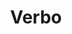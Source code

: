 ---
title: "Verbo"
description: "Domine Qualquer Idioma com IA: O Coach Moderno para Gramática e Pronúncia"
main:
  id: 3
  content: |
    Verbo é o coach de aprendizado de idiomas da próxima geração. Alimentado pela Gemini AI, ele foi construído para resolver as partes mais difíceis da fluência: a gramática precisa e a pronúncia natural. Com uma arquitetura moderna e multiplataforma, o Verbo oferece uma experiência personalizada e conversacional disponível para iOS, Android e Web, tornando a maestria do idioma verdadeiramente acessível.
  imgCard: "@/images/verbo_app_card.jpg"
  imgMain: "@/images/verbo_app_main.jpg"
  imgAlt: "Ilustração da interface de chat de idiomas Verbo AI"
tabs:
  - id: "tabs-with-card-item-1"
    dataTab: "#tabs-with-card-1"
    title: "Visão Geral"
  - id: "tabs-with-card-item-2"
    dataTab: "#tabs-with-card-2"
    title: "Recursos de Coaching"
  - id: "tabs-with-card-item-3"
    dataTab: "#tabs-with-card-3"
    title: "Tecnologia e Monetização"
longDescription:
  title: "De Erros de Partícula à Fluência Perfeita"
  subTitle: |
    Verbo não é apenas mais um aplicativo de vocabulário; é um parceiro inteligente focado em profundidade, não em quantidade. Nosso coach usa a Gemini Live API para conversação em tempo real, detectando instantaneamente erros em estruturas complexas como partículas coreanas e acentuação tônica japonesa. Seja digitando ou falando, Verbo fornece o feedback direcionado necessário para superar erros de iniciante e falar com confiança nativa.
  btnTitle: "Inicie Sua Sessão de Coaching Gratuita"
  btnURL: "/cadastro"
descriptionList:
  - title: "Domínio da Gramática em Contexto"
    subTitle: "Receba explicações instantâneas e detalhadas para cada erro, ajudando você a entender o 'porquê' da correção em vez de apenas memorizar a solução."
  - title: "Feedback de Pronúncia ao Vivo"
    subTitle: "Use o Modo de Voz Live opcional para praticar a fala. A IA analisa seu áudio e fornece dicas precisas sobre nuances fonéticas e entonação."
  - title: "Sistema de Revisão Adaptativo (Pro)"
    subTitle: "O Verbo gera automaticamente questionários direcionados com base em seus erros passados, garantindo que você nunca repita o mesmo erro gramatical."
specificationsLeft:
  - title: "Entrega Multiplataforma Completa"
    subTitle: "Construído com um código-base único (ex: Flutter) para uma experiência consistente e de alto desempenho em navegadores, iOS e Android."
  - title: "Autenticação Firebase"
    subTitle: "O cadastro e o login seguros garantem que todo o progresso, sequência de dias e histórico de aprendizado do usuário sejam salvos individualmente e de forma persistente."
  - title: "Foco Linguístico Especializado"
    subTitle: "Instruções de sistema especializadas para idiomas complexos como **coreano (Hangul/Posposições)** e **japonês (Kanji/Partículas)**."
  - title: "UI Moderna em Dark Mode"
    subTitle: "Interface limpa e livre de distrações com um tema escuro (Dark Mode) para manter o usuário focado na conversação."
specificationsRight:
  - title: "Modos de Comunicação Duplos"
    subTitle: "Alterne perfeitamente entre o chat de texto e o Modo de Voz Live (baixa latência) dentro da mesma interface."
  - title: "Recursos com Restrição de Assinatura"
    subTitle: "Os recursos principais (Explicações Gramaticais, Revisão Adaptativa) são reservados para assinantes Verbo Pro para garantir qualidade premium."
  - title: "Backend em Nuvem Escalável"
    subTitle: "Aproveitando o Firebase Cloud Firestore para sincronização de dados escalável e em tempo real em todos os dispositivos do usuário."
  - title: "Gerenciamento de Estado Global"
    subTitle: "Arquitetura robusta de gerenciamento de estado (Provider/Bloc/Context) garante autenticação precisa, roteamento confiável e troca instantânea de idioma."
blueprints:
  first: "@/images/verbo_app_main.jpg"
  second: "@/images/verbo_app_main.jpg"
---